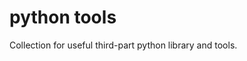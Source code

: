 python tools
==========================
Collection for useful third-part python library and tools.


